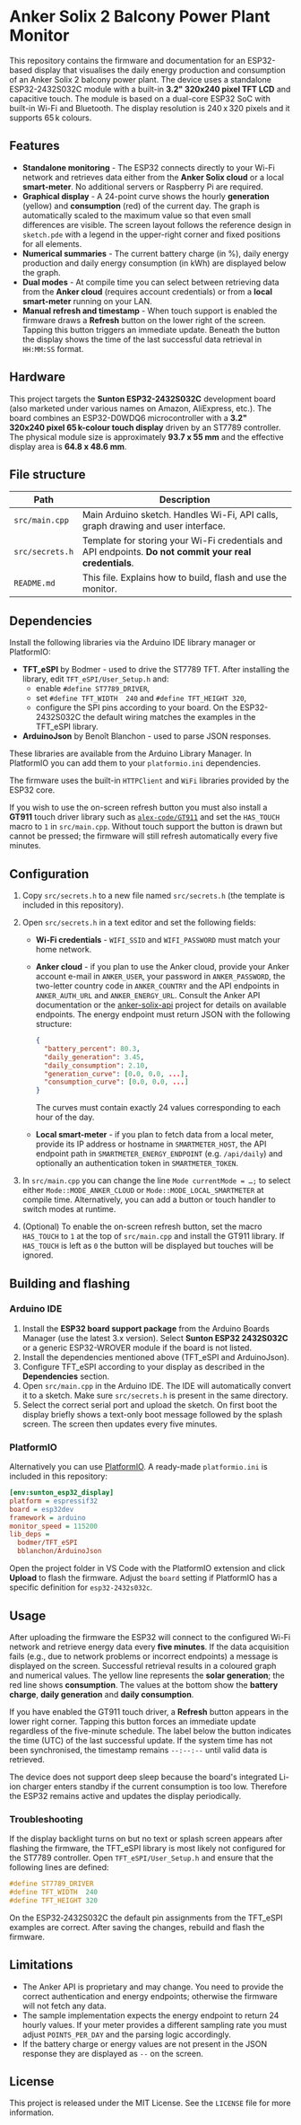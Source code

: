# Anker Solix 2 Balcony Power Plant Monitor

This repository contains the firmware and documentation for an ESP32-based
display that visualises the daily energy production and consumption of an
Anker Solix 2 balcony power plant.  The device uses a standalone
ESP32-2432S032C module with a built-in **3.2" 320x240 pixel TFT LCD** and
capacitive touch.  The module is based on a dual-core ESP32 SoC with built-in
Wi-Fi and Bluetooth.  The display resolution is
240 x 320 pixels and it supports 65 k colours.

## Features

* **Standalone monitoring** - The ESP32 connects directly to your Wi-Fi
  network and retrieves data either from the **Anker Solix cloud** or a local
  **smart-meter**.  No additional servers or Raspberry Pi are required.
* **Graphical display** - A 24-point curve shows the hourly **generation**
  (yellow) and **consumption** (red) of the current day.  The graph is
  automatically scaled to the maximum value so that even small differences are
  visible. The screen layout follows the reference design in `sketch.pde` with
  a legend in the upper-right corner and fixed positions for all elements.
* **Numerical summaries** - The current battery charge (in %), daily energy
  production and daily energy consumption (in kWh) are displayed below the
  graph.
* **Dual modes** - At compile time you can select between retrieving data from
  the **Anker cloud** (requires account credentials) or from a **local
  smart-meter** running on your LAN.
* **Manual refresh and timestamp** - When touch support is enabled the
  firmware draws a **Refresh** button on the lower right of the screen.
  Tapping this button triggers an immediate update.  Beneath the button the
  display shows the time of the last successful data retrieval in
  ``HH:MM:SS`` format.

## Hardware

This project targets the **Sunton ESP32-2432S032C** development board (also
marketed under various names on Amazon, AliExpress, etc.).  The board
combines an ESP32-D0WDQ6 microcontroller with a **3.2" 320x240 pixel
65 k-colour touch display** driven by an ST7789 controller.  The
physical module size is approximately **93.7 x 55 mm** and the effective
display area is **64.8 x 48.6 mm**.

## File structure

| Path                                    | Description                                                                 |
|-----------------------------------------|-----------------------------------------------------------------------------|
| `src/main.cpp`                          | Main Arduino sketch.  Handles Wi-Fi, API calls, graph drawing and user interface. |
| `src/secrets.h`                         | Template for storing your Wi-Fi credentials and API endpoints.  **Do not commit your real credentials**. |
| `README.md`                             | This file.  Explains how to build, flash and use the monitor.              |

## Dependencies

Install the following libraries via the Arduino IDE library manager or PlatformIO:

* **TFT_eSPI** by Bodmer - used to drive the ST7789 TFT.  After installing
  the library, edit `TFT_eSPI/User_Setup.h` and:
  * enable `#define ST7789_DRIVER`,
  * set `#define TFT_WIDTH  240` and `#define TFT_HEIGHT 320`,
  * configure the SPI pins according to your board.  On the ESP32-2432S032C
    the default wiring matches the examples in the TFT_eSPI library.
* **ArduinoJson** by Benoît Blanchon - used to parse JSON responses.

These libraries are available from the Arduino Library Manager.  In PlatformIO
you can add them to your `platformio.ini` dependencies.

The firmware uses the built-in `HTTPClient` and `WiFi` libraries provided by
the ESP32 core.

If you wish to use the on-screen refresh button you must also install a
**GT911** touch driver library such as
[`alex-code/GT911`](https://github.com/alex-code/GT911) and set the
``HAS_TOUCH`` macro to `1` in `src/main.cpp`.  Without touch support the
button is drawn but cannot be pressed; the firmware will still refresh
automatically every five minutes.

## Configuration

1. Copy `src/secrets.h` to a new file named `src/secrets.h` (the template is
   included in this repository).
2. Open `src/secrets.h` in a text editor and set the following fields:
   * **Wi-Fi credentials** - `WIFI_SSID` and `WIFI_PASSWORD` must match your
     home network.
   * **Anker cloud** - if you plan to use the Anker cloud, provide your
     Anker account e-mail in `ANKER_USER`, your password in `ANKER_PASSWORD`,
     the two-letter country code in `ANKER_COUNTRY` and the API
     endpoints in `ANKER_AUTH_URL` and `ANKER_ENERGY_URL`.  Consult the
     Anker API documentation or the [anker-solix-api](https://github.com/thomluther/anker-solix-api)
     project for details on available endpoints.  The energy endpoint must
     return JSON with the following structure:
     
     ```json
     {
       "battery_percent": 80.3,
       "daily_generation": 3.45,
       "daily_consumption": 2.10,
       "generation_curve": [0.0, 0.0, ...],
       "consumption_curve": [0.0, 0.0, ...]
     }
     ```
     The curves must contain exactly 24 values corresponding to each hour of
     the day.
   * **Local smart-meter** - if you plan to fetch data from a local meter,
     provide its IP address or hostname in `SMARTMETER_HOST`, the API
     endpoint path in `SMARTMETER_ENERGY_ENDPOINT` (e.g. `/api/daily`) and
     optionally an authentication token in `SMARTMETER_TOKEN`.

3. In `src/main.cpp` you can change the line `Mode currentMode = …;` to
   select either `Mode::MODE_ANKER_CLOUD` or `Mode::MODE_LOCAL_SMARTMETER` at
   compile time.  Alternatively, you can add a button or touch handler to
   switch modes at runtime.

4. (Optional) To enable the on-screen refresh button, set the macro
   ``HAS_TOUCH`` to `1` at the top of `src/main.cpp` and install the
   GT911 library.  If ``HAS_TOUCH`` is left as `0` the button will be
   displayed but touches will be ignored.

## Building and flashing

### Arduino IDE

1. Install the **ESP32 board support package** from the Arduino Boards
   Manager (use the latest 3.x version).  Select **Sunton ESP32 2432S032C** or
   a generic ESP32-WROVER module if the board is not listed.
2. Install the dependencies mentioned above (TFT_eSPI and ArduinoJson).
3. Configure TFT_eSPI according to your display as described in the
   **Dependencies** section.
4. Open `src/main.cpp` in the Arduino IDE.  The IDE will automatically
   convert it to a sketch.  Make sure `src/secrets.h` is present in the same
   directory.
5. Select the correct serial port and upload the sketch.  On first boot
   the display briefly shows a text-only boot message followed by the
   splash screen. The screen then updates every five minutes.

### PlatformIO

Alternatively you can use [PlatformIO](https://platformio.org/).  A ready-made
`platformio.ini` is included in this repository:

```ini
[env:sunton_esp32_display]
platform = espressif32
board = esp32dev
framework = arduino
monitor_speed = 115200
lib_deps =
  bodmer/TFT_eSPI
  bblanchon/ArduinoJson
```

Open the project folder in VS Code with the PlatformIO extension and click
**Upload** to flash the firmware.  Adjust the `board` setting if PlatformIO has
a specific definition for `esp32-2432s032c`.

## Usage

After uploading the firmware the ESP32 will connect to the configured Wi-Fi
network and retrieve energy data every **five minutes**.  If the data
acquisition fails (e.g., due to network problems or incorrect endpoints) a
message is displayed on the screen.  Successful retrieval results in a
coloured graph and numerical values.  The yellow line represents the **solar
generation**; the red line shows **consumption**.  The values at the bottom
show the **battery charge**, **daily generation** and **daily consumption**.

If you have enabled the GT911 touch driver, a **Refresh** button appears
in the lower right corner.  Tapping this button forces an immediate
update regardless of the five-minute schedule.  The label below the button
indicates the time (UTC) of the last successful update.  If the system
time has not been synchronised, the timestamp remains ``--:--:--`` until
valid data is retrieved.

The device does not support deep sleep because the board's integrated
Li-ion charger enters standby if the current consumption is too low.
Therefore the ESP32 remains active and updates the display periodically.

### Troubleshooting

If the display backlight turns on but no text or splash screen appears after
flashing the firmware, the TFT_eSPI library is most likely not configured for
the ST7789 controller.  Open `TFT_eSPI/User_Setup.h` and ensure that the
following lines are defined:

```c
#define ST7789_DRIVER
#define TFT_WIDTH  240
#define TFT_HEIGHT 320
```

On the ESP32‑2432S032C the default pin assignments from the TFT_eSPI examples
are correct.  After saving the changes, rebuild and flash the firmware.

## Limitations

* The Anker API is proprietary and may change.  You need to provide the
  correct authentication and energy endpoints; otherwise the firmware will
  not fetch any data.
* The sample implementation expects the energy endpoint to return 24 hourly
  values.  If your meter provides a different sampling rate you must adjust
  `POINTS_PER_DAY` and the parsing logic accordingly.
* If the battery charge or energy values are not present in the JSON
  response they are displayed as `--` on the screen.

## License

This project is released under the MIT License.  See the `LICENSE` file for
more information.